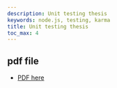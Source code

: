 ```yaml
---
description: Unit testing thesis
keywords: node.js, testing, karma
title: Unit testing thesis
toc_max: 4
---
```


## pdf file

* <a href="https://www.dropbox.com/home/code4mk/pdf?preview=testing-thesis.pdf" target="_blank">PDF here </a>
